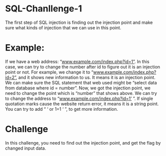 # SQL-Chanllenge-1
The first step of SQL injection is finding out the injection point and make sure what kinds of injection that we can use in this point.

# Example:
If we have a web address: “www.example.com/index.php?id=1”.
In this case, we can try to change the number after id to figure out it is an injection point or not. For example, we change it to “www.example.com/index.php?id=2”, and it shows new information to us. It means it is an injection point. We can make sure the SQL statement that web used might be “select data from database where id = number”.
Now, we got the injection point, we need to change the point which is “number” that shows above.
We can try to change the address to “www.example.com/index.php?id=1’ ”.
If single quotation marks cause the website return error, it means it is a string point.
You can try to add “ ‘ or 1=1 ‘ ”, to get more information.

# Challenge
In this challenge, you need to find out the injection point, and get the flag by changed input data.




